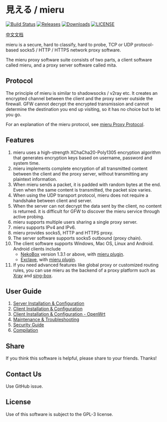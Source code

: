 # 見える / mieru

[![Build Status](https://github.com/enfein/mieru/actions/workflows/ci.yaml/badge.svg)](https://github.com/enfein/mieru/actions/workflows/ci.yaml)
[![Releases](https://img.shields.io/github/release/enfein/mieru/all.svg?style=flat)](https://github.com/enfein/mieru/releases)
[![Downloads](https://img.shields.io/github/downloads/enfein/mieru/total.svg?style=flat)](https://github.com/enfein/mieru/releases)
[![LICENSE](https://img.shields.io/github/license/enfein/mieru.svg?style=flat)](./LICENSE)

[中文文档](./README.zh_CN.md)

mieru is a secure, hard to classify, hard to probe, TCP or UDP protocol-based socks5 / HTTP / HTTPS network proxy software.

The mieru proxy software suite consists of two parts, a client software called mieru, and a proxy server software called mita.

## Protocol

The principle of mieru is similar to shadowsocks / v2ray etc. It creates an encrypted channel between the client and the proxy server outside the firewall. GFW cannot decrypt the encrypted transmission and cannot determine the destination you end up visiting, so it has no choice but to let you go.

For an explanation of the mieru protocol, see [mieru Proxy Protocol](./docs/protocol.md).

## Features

1. mieru uses a high-strength XChaCha20-Poly1305 encryption algorithm that generates encryption keys based on username, password and system time.
1. mieru implements complete encryption of all transmitted content between the client and the proxy server, without transmitting any plaintext information.
1. When mieru sends a packet, it is padded with random bytes at the end. Even when the same content is transmitted, the packet size varies.
1. When using the UDP transport protocol, mieru does not require a handshake between client and server.
1. When the server can not decrypt the data sent by the client, no content is returned. it is difficult for GFW to discover the mieru service through active probing.
1. mieru supports multiple users sharing a single proxy server.
1. mieru supports IPv4 and IPv6.
1. mieru provides socks5, HTTP and HTTPS proxy.
1. The server software supports socks5 outbound (proxy chain).
1. The client software supports Windows, Mac OS, Linux and Android. Android clients include
   - [NekoBox](https://github.com/MatsuriDayo/NekoBoxForAndroid) version 1.3.1 or above, with [mieru plugin](https://github.com/enfein/NekoBoxPlugins).
   - [Exclave](https://github.com/dyhkwong/Exclave), with [mieru plugin](https://github.com/dyhkwong/Exclave/releases?q=mieru-plugin).
1. If you need advanced features like global proxy or customized routing rules, you can use mieru as the backend of a proxy platform such as [Xray](https://github.com/XTLS/Xray-core) and [sing-box](https://github.com/SagerNet/sing-box).

## User Guide

1. [Server Installation & Configuration](./docs/server-install.md)
1. [Client Installation & Configuration](./docs/client-install.md)
1. [Client Installation & Configuration - OpenWrt](./docs/client-install-openwrt.md)
1. [Maintenance & Troubleshooting](./docs/operation.md)
1. [Security Guide](./docs/security.md)
1. [Compilation](./docs/compile.md)

## Share

If you think this software is helpful, please share to your friends. Thanks!

## Contact Us

Use GitHub issue.

## License

Use of this software is subject to the GPL-3 license.
